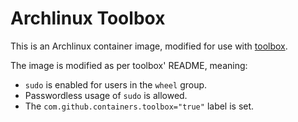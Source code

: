 # Archlinux Toolbox

This is an Archlinux container image, modified for use with [toolbox](https://github.com/containers/toolbox).

The image is modified as per toolbox' README, meaning:

+ `sudo` is enabled for users in the `wheel` group.
+ Passwordless usage of `sudo` is allowed.
+ The `com.github.containers.toolbox="true"` label is set.
